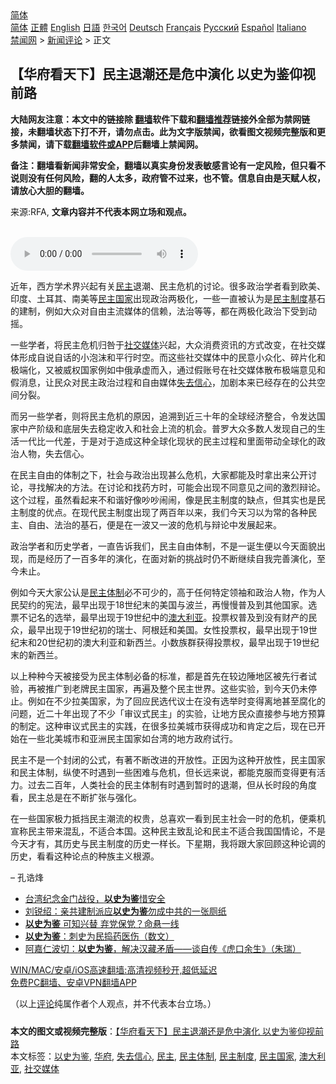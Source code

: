  <!-- 面包屑导航 --> <div class="breadcrumb"><!-- GTranslate: https://gtranslate.io/ -->  <div class="switcher notranslate">  <div class="selected">  <a href="#" onclick="return false;"> 简体</a>  </div>  <div class="option">  <a href="https://www.bannedbook.org" onclick="doGTranslate('zh-CN|zh-CN');jQuery('div.switcher div.selected a').html(jQuery(this).html());return false;" title="简体中文" class="nturl selected"> 简体</a>  <a href="https://www.bannedbook.org/zh-tw/" onclick="doGTranslate('zh-CN|zh-TW');jQuery('div.switcher div.selected a').html(jQuery(this).html());return false;" title="繁體中文" class="nturl"> 正體</a>  <a href="https://www.bannedbook.org/en/" onclick="doGTranslate('zh-CN|en');jQuery('div.switcher div.selected a').html(jQuery(this).html());return false;" title="English" class="nturl"> English</a>  <a href="https://www.bannedbook.org/ja/" onclick="doGTranslate('zh-CN|ja');jQuery('div.switcher div.selected a').html(jQuery(this).html());return false;" title="日本語" class="nturl"> 日語</a>  <a href="https://www.bannedbook.org/ko/" onclick="doGTranslate('zh-CN|ko');jQuery('div.switcher div.selected a').html(jQuery(this).html());return false;" title="한국어" class="nturl"> 한국어</a>  <a href="https://www.bannedbook.org/de/" onclick="doGTranslate('zh-CN|de');jQuery('div.switcher div.selected a').html(jQuery(this).html());return false;" title="Deutsch" class="nturl"> Deutsch</a>  <a href="https://www.bannedbook.org/fr/" onclick="doGTranslate('zh-CN|fr');jQuery('div.switcher div.selected a').html(jQuery(this).html());return false;" title="Français" class="nturl"> Français</a>  <a href="https://www.bannedbook.org/ru/" onclick="doGTranslate('zh-CN|ru');jQuery('div.switcher div.selected a').html(jQuery(this).html());return false;" title="Русский" class="nturl"> Русский</a>  <a href="https://www.bannedbook.org/es/" onclick="doGTranslate('zh-CN|es');jQuery('div.switcher div.selected a').html(jQuery(this).html());return false;" title="Español" class="nturl"> Español</a>  <a href="https://www.bannedbook.org/it/" onclick="doGTranslate('zh-CN|it');jQuery('div.switcher div.selected a').html(jQuery(this).html());return false;" title="Italiano" class="nturl"> Italiano</a>  </div>  </div>      <div class='breadcrumb-sub'><!-- Breadcrumb NavXT 6.3.0 --> <a href="https://www.bannedbook.org/" class="home">禁闻网</a> &gt; <a href="https://www.bannedbook.org/bnews/comments/" class="category">新闻评论</a> &gt; 正文</div></div><h2>【华府看天下】民主退潮还是危中演化 以史为鉴仰视前路</h2> <p class="notice"><b>大陆网友注意：本文中的链接除 <a href="https://github.com/bannedbook/fanqiang" >翻墙</a>软件下载和<a href="https://github.com/killgcd/justmysocks/blob/master/README.md">翻墙推荐</a>链接外全部为禁网链接，未翻墙状态下打不开，请勿点击。此为文字版禁闻，欲看图文视频完整版和更多禁闻，请下载<a href="https://github.com/bannedbook/fanqiang">翻墙软件或APP</a>后翻墙上禁闻网。</p><p>备注：翻墙看新闻非常安全，翻墙以真实身份发表敏感言论有一定风险，但只看不说则没有任何风险，翻的人太多，政府管不过来，也不管。信息自由是天赋人权，请放心大胆的翻墙。</b></p>  <div class="entry"> <p>来源:RFA, <strong>文章内容并不代表本网立场和观点。</strong></p> <p><br /> <audio controls="controls" preload="metadata" src="https://www.rfa.org/cantonese/commentaries/dcwatcher/dcwatcher-07142021083055.html/@@stream" type="audio/mpeg"><br /> </audio></p> <p>近年，西方学术界兴起有关<a href="https://www.bannedbook.org/bnews/tag/%e6%b0%91%e4%b8%bb/" class="st_tag internal_tag" rel="tag" title="标签 民主 下的日志">民主</a>退潮、民主危机的讨论。很多政治学者看到欧美、印度、土耳其、南美等<a href="https://www.bannedbook.org/bnews/tag/%e6%b0%91%e4%b8%bb%e5%9b%bd%e5%ae%b6/" class="st_tag internal_tag" rel="tag" title="标签 民主国家 下的日志">民主国家</a>出现政治两极化，一些一直被认为是<a href="https://www.bannedbook.org/bnews/tag/%e6%b0%91%e4%b8%bb%e5%88%b6%e5%ba%a6/" class="st_tag internal_tag" rel="tag" title="标签 民主制度 下的日志">民主制度</a>基石的建制，例如大众对自由主流媒体的信赖，法治等等，都在两极化政治下受到动摇。</p>  <p>一些学者，将民主危机归咎于<a href="https://www.bannedbook.org/bnews/tag/%e7%a4%be%e4%ba%a4%e5%aa%92%e4%bd%93/" class="st_tag internal_tag" rel="tag" title="标签 社交媒体 下的日志">社交媒体</a>兴起，大众消费资讯的方式改变，在社交媒体形成自说自话的小泡沫和平行时空。而这些社交媒体中的民意小众化、碎片化和极端化，又被威权国家例如中俄承虚而入，通过假账号在社交媒体散布极端意见和假消息，让民众对民主政治过程和自由媒体<a href="https://www.bannedbook.org/bnews/tag/%E5%A4%B1%E5%8E%BB%E4%BF%A1%E5%BF%83/" class="st_tag internal_tag" rel="tag" title="标签 失去信心 下的日志">失去信心</a>，加剧本来已经存在的公共空间分裂。</p> <p>而另一些学者，则将民主危机的原因，追溯到近三十年的全球经济整合，令发达国家中产阶级和底层失去稳定收入和社会上流的机会。普罗大众多数人发现自己的生活一代比一代差，于是对于造成这种全球化现状的民主过程和里面带动全球化的政治人物，失去信心。</p> <p>在民主自由的体制之下，社会与政治出现甚么危机，大家都能及时拿出来公开讨论，寻找解决的方法。在讨论和找药方时，可能会出现不同意见之间的激烈辩论。这个过程，虽然看起来不和谐好像吵吵闹闹，像是民主制度的缺点，但其实也是民主制度的优点。在现代民主制度出现了两百年以来，我们今天习以为常的各种民主、自由、法治的基石，便是在一波又一波的危机与辩论中发展起来。</p>  <p>政治学者和历史学者，一直告诉我们，民主自由体制，不是一诞生便以今天面貌出现，而是经历了一百多年的演化，在面对新的挑战时仍不断继续自我完善演化，至今未止。</p> <p>例如今天大家公认是<a href="https://www.bannedbook.org/bnews/tag/%E6%B0%91%E4%B8%BB%E4%BD%93%E5%88%B6/" class="st_tag internal_tag" rel="tag" title="标签 民主体制 下的日志">民主体制</a>必不可少的，高于任何特定领袖和政治人物，作为人民契约的宪法，最早出现于18世纪末的美国与波兰，再慢慢普及到其他国家。选票不记名的选举，最早出现于19世纪中的<a href="https://www.bannedbook.org/bnews/tag/%e6%be%b3%e5%a4%a7%e5%88%a9%e4%ba%9a/" class="st_tag internal_tag" rel="tag" title="标签 澳大利亚 下的日志">澳大利亚</a>。投票权普及到没有财产的民众，最早出现于19世纪初的瑞士、阿根廷和美国。女性投票权，最早出现于19世纪末和20世纪初的澳大利亚和新西兰。小数族群获得投票权，最早出现于19世纪末的新西兰。</p> <p>以上种种今天被接受为民主体制必备的标准，都是首先在较边陲地区被先行者试验，再被推广到老牌民主国家，再遍及整个民主世界。这些实验，到今天仍未停止。例如在不少拉美国家，为了回应民选代议士在没有选举时变得离地甚至腐化的问题，近二十年出现了不少「审议式民主」的实验，让地方民众直接参与地方预算的制定。这种审议式民主的实践，在很多拉美城市获得成功和肯定之后，现在已开始在一些北美城市和亚洲民主国家如台湾的地方政府试行。</p>  <p>民主不是一个封闭的公式，有著不断改进的开放性。正因为这种开放性，民主国家和民主体制，纵使不时遇到一些困难与危机，但长远来说，都能克服而变得更有活力。过去二百年，人类社会的民主体制有时遇到暂时的退潮，但从长时段的角度看，民主总是在不断扩张与强化。</p> <p>在一些国家极力抵挡民主潮流的权贵，总喜欢一看到民主社会一时的危机，便乘机宣称民主带来混乱，不适合本国。这种民主致乱论和民主不适合我国国情论，不是今天才有，其历史与民主制度的历史一样长。下星期，我将跟大家回顾这种论调的历史，看看这种论点的种族主义根源。</p> <p>&#8211; 孔诰烽</p>  <ul class='op-related-articles' title='相关阅读'> <li><a href='https://www.bannedbook.org/bnews/headline/20191019/1209493.html' target='_blank'>台湾纪念金门战役，<b>以史为鉴</b>惜安全</a></li> <li><a href='https://www.bannedbook.org/bnews/lifebaike/20190828/1181644.html' target='_blank'>刘锐绍：亲共建制派应<b>以史为鉴</b>勿成中共的一张厕纸</a></li> <li><a href='https://www.bannedbook.org/bnews/cbnews/20190807/1170903.html' target='_blank'><b>以史为鉴</b> 可知兴替 弃党保党？命悬一线</a></li> <li><a href='https://www.bannedbook.org/bnews/tculture/20181123/1035846.html' target='_blank'><b>以史为鉴</b>：刺史为民捣药医伤（数文）</a></li> <li><a href='https://www.bannedbook.org/bnews/baitai/20101102/1021074.html' target='_blank'>阿嘉仁波切&#65306;<b>以史为鉴</b>&#65292;解决汉藏矛盾&#8213;&#8213;谈自传&#12298;虎口余生&#12299;&#65288;朱瑞&#65289;</a></li> </ul> <p class="texttj"> <a href="https://github.com/bannedbook/fanqiang/wiki/V2ray%E6%9C%BA%E5%9C%BA" target="_blank">WIN/MAC/安卓/iOS高速翻墙:高清视频秒开,超低延迟</a><br/> <a href="https://github.com/bannedbook/fanqiang/wiki/%E7%A6%81%E9%97%BB%E7%BD%91%E5%AE%89%E5%8D%93%E7%BF%BB%E5%A2%99%E6%96%B0%E9%97%BBAPP" target="_blank">免费PC翻墙、安卓VPN翻墙APP</a></p><p>（以上<span class='wp_keywordlink_affiliate'><a href="https://www.bannedbook.org/bnews/comments/" title="新闻评论" target="_blank">评论</a></span>纯属作者个人观点，并不代表本台立场。）</p><a name='sharetosocial'></a>  <div style="margin-bottom:5px;padding-bottom:5px;clear:both"> <div id="archive-pix-1" class="banner-ads"> <!-- AuctionX Display platform tag START --> <div id="26318x728x90x621x_ADSLOT2" clicktrack="%%CLICK_URL_ESC%%"></div> <!-- AuctionX Display platform tag END --> </div> <div id="archive-pix-2" class="banner-ads"> <!-- AuctionX Display platform tag START --> <div id="26315x300x250x621x_ADSLOT2" clicktrack="%%CLICK_URL_ESC%%"></div> <!-- AuctionX Display platform tag END --> </div> </div>    <div id="archive-pix-1" class="banner-ads"> <!-- AuctionX Display platform tag START --> <div id="26318x728x90x621x_ADSLOT3" clicktrack="%%CLICK_URL_ESC%%"></div> <!-- AuctionX Display platform tag END --> </div> <div><b>本文的图文或视频完整版</b>：<a href='https://www.bannedbook.org/bnews/comments/20210715/1587773.html'>【华府看天下】民主退潮还是危中演化 以史为鉴仰视前路</a></div>  </div><!--END ENTRY--> <div class="postfooter"> <div>本文标签：<a href="https://www.bannedbook.org/bnews/tag/%e4%bb%a5%e5%8f%b2%e4%b8%ba%e9%89%b4/" rel="tag">以史为鉴</a>, <a href="https://www.bannedbook.org/bnews/tag/%e5%8d%8e%e5%ba%9c/" rel="tag">华府</a>, <a href="https://www.bannedbook.org/bnews/tag/%E5%A4%B1%E5%8E%BB%E4%BF%A1%E5%BF%83/" rel="tag">失去信心</a>, <a href="https://www.bannedbook.org/bnews/tag/%e6%b0%91%e4%b8%bb/" rel="tag">民主</a>, <a href="https://www.bannedbook.org/bnews/tag/%E6%B0%91%E4%B8%BB%E4%BD%93%E5%88%B6/" rel="tag">民主体制</a>, <a href="https://www.bannedbook.org/bnews/tag/%e6%b0%91%e4%b8%bb%e5%88%b6%e5%ba%a6/" rel="tag">民主制度</a>, <a href="https://www.bannedbook.org/bnews/tag/%e6%b0%91%e4%b8%bb%e5%9b%bd%e5%ae%b6/" rel="tag">民主国家</a>, <a href="https://www.bannedbook.org/bnews/tag/%e6%be%b3%e5%a4%a7%e5%88%a9%e4%ba%9a/" rel="tag">澳大利亚</a>, <a href="https://www.bannedbook.org/bnews/tag/%e7%a4%be%e4%ba%a4%e5%aa%92%e4%bd%93/" rel="tag">社交媒体</a></div>  </div><!--END POSTFOOTER--> 